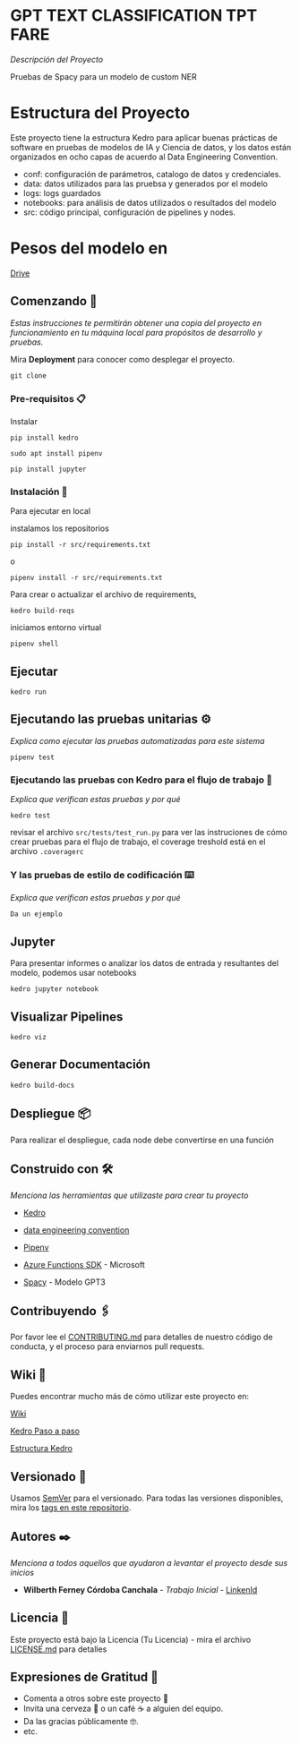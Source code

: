 # GPT TEXT CLASSIFICATION TPT FARE

_Descripción del Proyecto_

Pruebas de Spacy para un modelo de custom NER

# Estructura del Proyecto

Este proyecto tiene la estructura Kedro para aplicar buenas prácticas de software en pruebas
de modelos de IA y Ciencia de datos, y los datos están organizados en ocho capas de acuerdo al
Data Engineering Convention.

- conf: configuración de parámetros, catalogo de datos y credenciales.
- data: datos utilizados para las pruebsa y generados por el modelo
- logs: logs guardados
- notebooks: para análisis de datos utilizados o resultados del modelo
- src: código principal, configuración de pipelines y nodes.

# Pesos del modelo en

[Drive](https://drive.google.com/drive/folders/1r1qIzRU8dOtc7VNF7GNCN1cCDvNjsv7n?usp=sharing)

## Comenzando 🚀

_Estas instrucciones te permitirán obtener una copia del proyecto en funcionamiento en tu máquina local para propósitos de desarrollo y pruebas._

Mira **Deployment** para conocer como desplegar el proyecto.

```
git clone
```

### Pre-requisitos 📋

Instalar

```
pip install kedro
```

```
sudo apt install pipenv
```

```
pip install jupyter
```

### Instalación 🔧

Para ejecutar en local

instalamos los repositorios

```
pip install -r src/requirements.txt
```

o

```
pipenv install -r src/requirements.txt
```

Para crear o actualizar el archivo de requirements,

```
kedro build-reqs
```

iniciamos entorno virtual

```
pipenv shell
```

## Ejecutar

```
kedro run
```

## Ejecutando las pruebas unitarias ⚙️

_Explica como ejecutar las pruebas automatizadas para este sistema_

```
pipenv test
```

### Ejecutando las pruebas con Kedro para el flujo de trabajo 🔩

_Explica que verifican estas pruebas y por qué_

```
kedro test
```

revisar el archivo `src/tests/test_run.py` para ver las instruciones de cómo crear
pruebas para el flujo de trabajo, el coverage treshold está en el archivo `.coveragerc`

### Y las pruebas de estilo de codificación ⌨️

_Explica que verifican estas pruebas y por qué_

```
Da un ejemplo
```

## Jupyter

Para presentar informes o analizar los datos de entrada y resultantes del modelo,
podemos usar notebooks

```
kedro jupyter notebook
```

## Visualizar Pipelines

```
kedro viz
```

## Generar Documentación

```
kedro build-docs
```

## Despliegue 📦

Para realizar el despliegue, cada node debe convertirse en una función

## Construido con 🛠️

_Menciona las herramientas que utilizaste para crear tu proyecto_

- [Kedro](https://pypi.org/project/kedro/)
- [data engineering convention](https://kedro.readthedocs.io/en/stable/faq/faq.html#what-is-data-engineering-convention)
- [Pipenv](https://github.com/microsoft/vscode-azurefunctions)

- [Azure Functions SDK](https://pypi.org/project/azure-functions/) - Microsoft
- [Spacy](https://spacy.io/api/data-formats) - Modelo GPT3

## Contribuyendo 🖇️

Por favor lee el [CONTRIBUTING.md](https://gist.github.com/villanuevand/xxxxxx) para detalles de nuestro código de conducta, y el proceso para enviarnos pull requests.

## Wiki 📖

Puedes encontrar mucho más de cómo utilizar este proyecto en:

[Wiki](https://github.com/tu/proyecto/wiki)

[Kedro Paso a paso](https://www.notion.so/fecork/Kedro-paso-a-paso-71a3fa04d41c45409824db8cc27753b8)

[Estructura Kedro](https://www.notion.so/fecork/Estructura-Kedro-en-Python-6ced565ed4eb4a78888f6e7af57799c1)

## Versionado 📌

Usamos [SemVer](http://semver.org/) para el versionado. Para todas las versiones disponibles, mira los [tags en este repositorio](https://github.com/tu/proyecto/tags).

## Autores ✒️

_Menciona a todos aquellos que ayudaron a levantar el proyecto desde sus inicios_

- **Wilberth Ferney Córdoba Canchala** - _Trabajo Inicial_ - [LinkenId](https://github.com/villanuevand)

## Licencia 📄

Este proyecto está bajo la Licencia (Tu Licencia) - mira el archivo [LICENSE.md](LICENSE.md) para detalles

## Expresiones de Gratitud 🎁

- Comenta a otros sobre este proyecto 📢
- Invita una cerveza 🍺 o un café ☕ a alguien del equipo.
- Da las gracias públicamente 🤓.
- etc.
